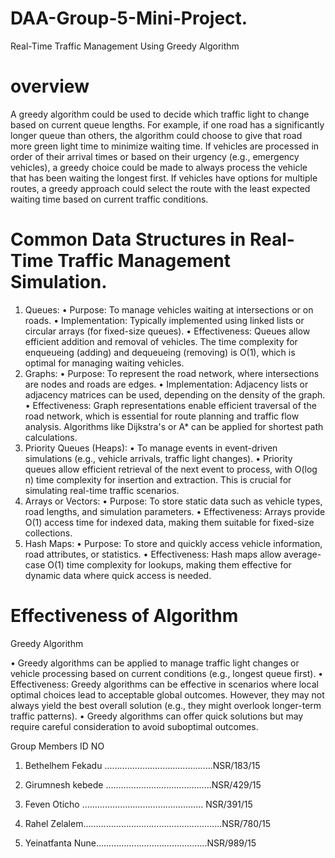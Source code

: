 # DAA-Group-5-Mini-Project.
Real-Time Traffic Management Using Greedy Algorithm

# overview 


A greedy algorithm could be used to decide which traffic light to change based on current queue lengths. For example, if one road has a significantly longer queue than others, the algorithm could choose to give that road more green light time to minimize waiting time.
If vehicles are processed in order of their arrival times or based on their urgency (e.g., emergency vehicles), a greedy choice could be made to always process the vehicle that has been waiting the longest first.
If vehicles have options for multiple routes, a greedy approach could select the route with the least expected waiting time based on current traffic conditions.


# Common Data Structures in  Real-Time Traffic  Management  Simulation.

1. Queues:
   • Purpose: To manage vehicles waiting at intersections or on roads.
   • Implementation: Typically implemented using linked lists or circular arrays (for fixed-size queues).
   • Effectiveness: Queues allow efficient addition and removal of vehicles. The time complexity for enqueueing (adding) and dequeueing (removing) is O(1), which is optimal for managing waiting vehicles.
2. Graphs:
   • Purpose: To represent the road network, where intersections are nodes and roads are edges.
   • Implementation: Adjacency lists or adjacency matrices can be used, depending on the density of the graph.
   • Effectiveness: Graph representations enable efficient traversal of the road network, which is essential for route planning and traffic flow analysis. Algorithms like Dijkstra's or A* can be applied for shortest path calculations.
3. Priority Queues (Heaps):
   • To manage events in event-driven simulations (e.g., vehicle arrivals, traffic light changes).
•	Priority queues allow efficient retrieval of the next event to process, with O(log n) time complexity for insertion and extraction. This is crucial for simulating real-time traffic scenarios.
4. Arrays or Vectors:
   • Purpose: To store static data such as vehicle types, road lengths, and simulation parameters.
   • Effectiveness: Arrays provide O(1) access time for indexed data, making them suitable for fixed-size collections.
5. Hash Maps:
   • Purpose: To store and quickly access vehicle information, road attributes, or statistics.
   • Effectiveness: Hash maps allow average-case O(1) time complexity for lookups, making them effective for dynamic data where quick access is needed.


# Effectiveness of Algorithm

 
Greedy Algorithm
   
   • Greedy algorithms can be applied to manage traffic light changes or vehicle processing based on current conditions (e.g., longest queue first).
   • Effectiveness: Greedy algorithms can be effective in scenarios where local optimal choices lead to acceptable global outcomes. However, they may not always yield the best overall solution (e.g., they might overlook longer-term traffic patterns).
• Greedy algorithms can offer quick solutions but may require careful consideration to avoid suboptimal outcomes.









Group Members                       ID NO

1. Bethelhem Fekadu …………………………………….NSR/183/15
 
2. Girumnesh kebede ……………………………………NSR/429/15

3. Feven Oticho ………………………………………… NSR/391/15
   
5. Rahel Zelalem………………………............................NSR/780/15
   
7. Yeinatfanta Nune……………………………………..NSR/989/15
